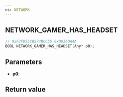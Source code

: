 ```yaml
---
ns: NETWORK
---
```

## NETWORK_GAMER_HAS_HEADSET

```c
// 0xF2FD55CB574BCC55 0xD036DA4A
BOOL NETWORK_GAMER_HAS_HEADSET(Any* p0);
```


## Parameters
* **p0**: 

## Return value
